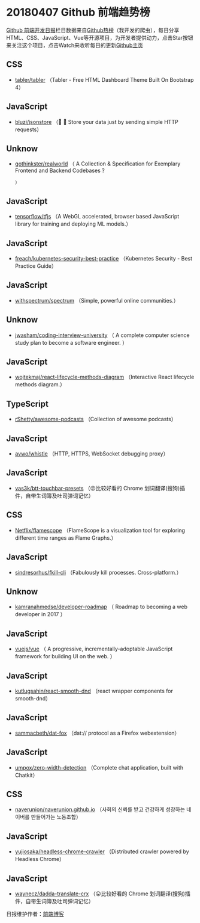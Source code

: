 # 20180407 Github 前端趋势榜

[Github 前端开发日报](http://caibaojian.com/c/news)栏目数据来自[Github热榜](http://news.caibaojian.com/)（我开发的爬虫），每日分享HTML、CSS、JavaScript、Vue等开源项目，为开发者提供动力，点击Star按钮来关注这个项目，点击Watch来收听每日的更新[Github主页](https://github.com/kujian/githubTrending)
## CSS

* [tabler/tabler](https://github.com/tabler/tabler) （Tabler - Free HTML Dashboard Theme Built On Bootstrap 4）
	
## JavaScript

* [bluzi/jsonstore](https://github.com/bluzi/jsonstore) （💾 🚀 Store your data just by sending simple HTTP requests）
	
## Unknow

* [gothinkster/realworld](https://github.com/gothinkster/realworld) （
        A Collection &amp; Specification for Exemplary Frontend and Backend Codebases ?

      ）
	
## JavaScript

* [tensorflow/tfjs](https://github.com/tensorflow/tfjs) （A WebGL accelerated, browser based JavaScript library for training and deploying ML models.）
	
## JavaScript

* [freach/kubernetes-security-best-practice](https://github.com/freach/kubernetes-security-best-practice) （Kubernetes Security - Best Practice Guide）
	
## JavaScript

* [withspectrum/spectrum](https://github.com/withspectrum/spectrum) （Simple, powerful online communities.）
	
## Unknow

* [jwasham/coding-interview-university](https://github.com/jwasham/coding-interview-university) （
        A complete computer science study plan to become a software engineer.
      ）
	
## JavaScript

* [wojtekmaj/react-lifecycle-methods-diagram](https://github.com/wojtekmaj/react-lifecycle-methods-diagram) （Interactive React lifecycle methods diagram.）
	
## TypeScript

* [rShetty/awesome-podcasts](https://github.com/rShetty/awesome-podcasts) （Collection of awesome podcasts）
	
## JavaScript

* [avwo/whistle](https://github.com/avwo/whistle) （HTTP, HTTPS, WebSocket debugging proxy）
	
## JavaScript

* [vas3k/btt-touchbar-presets](https://github.com/vas3k/btt-touchbar-presets) （😛比较好看的 Chrome 划词翻译(搜狗)插件，自带生词簿及吐司弹词记忆）
	
## CSS

* [Netflix/flamescope](https://github.com/Netflix/flamescope) （FlameScope is a visualization tool for exploring different time ranges as Flame Graphs.）
	
## JavaScript

* [sindresorhus/fkill-cli](https://github.com/sindresorhus/fkill-cli) （Fabulously kill processes. Cross-platform.）
	
## Unknow

* [kamranahmedse/developer-roadmap](https://github.com/kamranahmedse/developer-roadmap) （
        Roadmap to becoming a web developer in 2017
      ）
	
## JavaScript

* [vuejs/vue](https://github.com/vuejs/vue) （
        A progressive, incrementally-adoptable JavaScript framework for building UI on the web.
      ）
	
## JavaScript

* [kutlugsahin/react-smooth-dnd](https://github.com/kutlugsahin/react-smooth-dnd) （react wrapper components for smooth-dnd）
	
## JavaScript

* [sammacbeth/dat-fox](https://github.com/sammacbeth/dat-fox) （dat:// protocol as a Firefox webextension）
	
## JavaScript

* [umpox/zero-width-detection](https://github.com/umpox/zero-width-detection) （Complete chat application, built with Chatkit）
	
## CSS

* [naverunion/naverunion.github.io](https://github.com/naverunion/naverunion.github.io) （사회의 신뢰를 받고 건강하게 성장하는 네이버를 만들어가는 노동조합）
	
## JavaScript

* [yujiosaka/headless-chrome-crawler](https://github.com/yujiosaka/headless-chrome-crawler) （Distributed crawler powered by Headless Chrome）
	
## JavaScript

* [waynecz/dadda-translate-crx](https://github.com/waynecz/dadda-translate-crx) （😛比较好看的 Chrome 划词翻译(搜狗)插件，自带生词簿及吐司弹词记忆）
	

日报维护作者：[前端博客](http://caibaojian.com/) 
